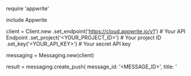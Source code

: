 require 'appwrite'

include Appwrite

client = Client.new
    .set_endpoint('https://cloud.appwrite.io/v1') # Your API Endpoint
    .set_project('<YOUR_PROJECT_ID>') # Your project ID
    .set_key('<YOUR_API_KEY>') # Your secret API key

messaging = Messaging.new(client)

result = messaging.create_push(
    message_id: '<MESSAGE_ID>',
    title: '<TITLE>', # optional
    body: '<BODY>', # optional
    topics: [], # optional
    users: [], # optional
    targets: [], # optional
    data: {}, # optional
    action: '<ACTION>', # optional
    image: '[ID1:ID2]', # optional
    icon: '<ICON>', # optional
    sound: '<SOUND>', # optional
    color: '<COLOR>', # optional
    tag: '<TAG>', # optional
    badge: null, # optional
    draft: false, # optional
    scheduled_at: '', # optional
    content_available: false, # optional
    critical: false, # optional
    priority: MessagePriority::NORMAL # optional
)
